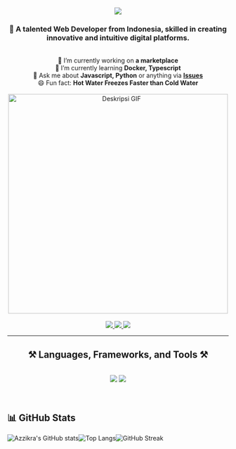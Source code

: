 <h1 align="center">
    <img src="https://readme-typing-svg.herokuapp.com/?font=Righteous&size=35&center=true&vCenter=true&width=500&height=70&duration=4000&lines=Hi+There!+👋;+I'm+Azzikra+Praqasta+Kusuma!;" />
</h1>

<h3 align="center">
    🚀 A talented Web Developer from Indonesia, skilled in creating innovative and intuitive digital platforms.
</h3>

<br/>

<div align="center">
    🔭 I’m currently working on <strong>a marketplace</strong> <br/>
    🌱 I’m currently learning <strong>Docker, Typescript</strong> <br/>
    💬 Ask me about <strong>Javascript, Python</strong> or anything via <a href="https://github.com/AzzikraPraqastaKusuma123"><strong>Issues</strong></a> <br/>
    😄 Fun fact: <strong>Hot Water Freezes Faster than Cold Water</strong> <br/>
</div>

<br/>

<div align="center">
    <img src="pixelard.gif" alt="Deskripsi GIF" width="500">
</div>

<br/>

<div align="center">
    <a href="mailto:azzikrapraqasta2@gmail.com">
        <img src="https://img.shields.io/badge/Gmail-333333?style=for-the-badge&logo=gmail&logoColor=red" />
    </a>
    <a href="https://linkedin.com/in/azzikra-praqasta-kusuma-198774271" target="_blank">
        <img src="https://img.shields.io/badge/LinkedIn-0077B5?style=for-the-badge&logo=linkedin&logoColor=white" />
    </a>
    <a href="https://github.com/AzzikraPraqastaKusuma123" target="_blank">
        <img src="https://img.shields.io/badge/Portfolio-FF5722?style=for-the-badge&logo=todoist&logoColor=white" />
    </a>
</div>

<hr/>


<h2 align="center">⚒️ Languages, Frameworks, and Tools ⚒️</h2>
<br/>
<div align="center">
         <img src="https://skillicons.dev/icons?i=react,bootstrap,html,css,tailwind,git,github,vscode,figma,laravel" />
    <img src="https://skillicons.dev/icons?i=dart,flutter,nodejs,javascript,typescript,python,php,nextjs,mysql,mongodb,java,cpp" />
</div>

<br/>
<br/>

<h2>📊 GitHub Stats</h2>

![Azzikra's GitHub stats](https://github-readme-stats.vercel.app/api?username=AzzikraPraqastaKusuma123&show_icons=true&theme=radical)![Top Langs](https://github-readme-stats.vercel.app/api/top-langs/?username=AzzikraPraqastaKusuma123&layout=compact&theme=radical)![GitHub Streak](https://streak-stats.demolab.com?user=AzzikraPraqastaKusuma123&theme=radical&hide_border=true)




